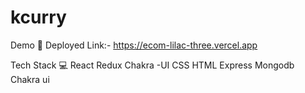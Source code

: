 # kcurry
Demo 🎥
Deployed Link:- https://ecom-lilac-three.vercel.app

Tech Stack 💻
React
Redux
Chakra -UI
CSS
HTML
Express
Mongodb
Chakra ui
